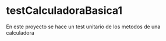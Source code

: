 # testCalculadoraBasica1
En este proyecto se hace un test unitario de los metodos de una calculadora

